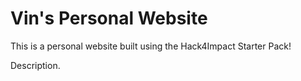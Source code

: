 # Vin's Personal Website
This is a personal website built using the Hack4Impact Starter Pack!

Description.